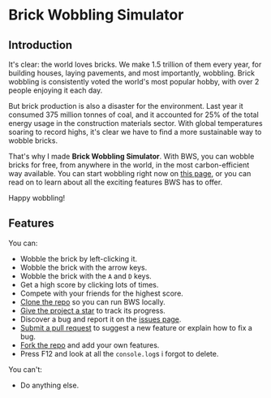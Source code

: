 # Brick Wobbling Simulator
## Introduction
It's clear: the world loves bricks. We make 1.5 trillion of them every year, for building houses, laying pavements, and most importantly, wobbling. Brick wobbling is consistently voted the world's most popular hobby, with over 2 people enjoying it each day.

But brick production is also a disaster for the environment. Last year it consumed 375 million tonnes of coal, and it accounted for 25% of the total energy usage in the construction materials sector. With global temperatures soaring to record highs, it's clear we have to find a more sustainable way to wobble bricks.

That's why I made **Brick Wobbling Simulator**. With BWS, you can wobble bricks for free, from anywhere in the world, in the most carbon-efficient way available. You can start wobbling right now on [this page](index.html), or you can read on to learn about all the exciting features BWS has to offer.

Happy wobbling!

## Features
You can:
- Wobble the brick by left-clicking it.
- Wobble the brick with the arrow keys.
- Wobble the brick with the `A` and `D` keys.
- Get a high score by clicking lots of times.
- Compete with your friends for the highest score.
- [Clone the repo](https://github.com/luminousherbs/brick-wobbling-simulator) so you can run BWS locally.
- [Give the project a star](https://github.com/luminousherbs/brick-wobbling-simulator) to track its progress.
- Discover a bug and report it on the [issues page](https://github.com/luminousherbs/brick-wobbling-simulator/issues).
- [Submit a pull request](https://github.com/luminousherbs/brick-wobbling-simulator/pulls) to suggest a new feature or explain how to fix a bug.
- [Fork the repo](https://github.com/luminousherbs/brick-wobbling-simulator/fork) and add your own features.
- Press F12 and look at all the `console.log`s i forgot to delete.

You can't:
- Do anything else.
